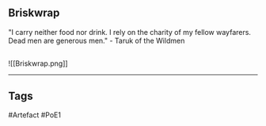 ## Briskwrap
"I carry neither food nor drink. I rely on the charity
of my fellow wayfarers. Dead men are generous men."
\- Taruk of the Wildmen
##
![[Briskwrap.png]]

---
## Tags
#Artefact
#PoE1